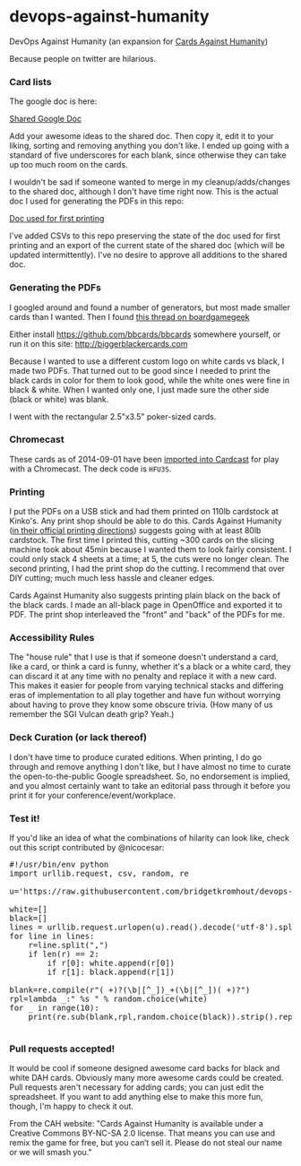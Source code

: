 devops-against-humanity
=======================

DevOps Against Humanity (an expansion for [Cards Against Humanity](http://www.cardsagainsthumanity.com))

Because people on twitter are hilarious.

### Card lists

The google doc is here:

[Shared Google Doc](https://docs.google.com/spreadsheets/d/1OKgmjNz8l7skYfrbrOtYT6QmSf_y-BzZOWJWZC3tbUQ/edit#gid=0)

Add your awesome ideas to the shared doc. Then copy it, edit it to your liking, sorting and removing anything you don't like. I ended up going with a standard of five underscores for each blank, since otherwise they can take up too much room on the cards.

I wouldn't be sad if someone wanted to merge in my cleanup/adds/changes to the shared doc, although I don't have time right now. This is the actual doc I used for generating the PDFs in this repo:

[Doc used for first printing](https://docs.google.com/spreadsheets/d/1LEf6qE3FMKRvSWRrKb3m5gcVHmw7aQctbegrWbxEsfA/edit?usp=sharing)

I've added CSVs to this repo preserving the state of the doc used for first printing and an export of the current state of the shared doc (which will be updated intermittently). I've no desire to approve all additions to the shared doc.

### Generating the PDFs

I googled around and found a number of generators, but most made smaller cards than I wanted. Then I found [this thread on boardgamegeek](http://rpggeek.com/thread/1160850/bigger-blacker-cards-another-custom-cah-card-pdf-g)

Either install https://github.com/bbcards/bbcards somewhere yourself, or run it on this site: http://biggerblackercards.com

Because I wanted to use a different custom logo on white cards vs black, I made two PDFs. That turned out to be good since I needed to print the black cards in color for them to look good, while the white ones were fine in black & white. When I wanted only one, I just made sure the other side (black or white) was blank.

I went with the rectangular 2.5"x3.5" poker-sized cards.

### Chromecast
These cards as of 2014-09-01 have been [imported into Cardcast](http://www.cardcastgame.com/browse/deck/HFU3S) for play with a Chromecast. The deck code is `HFU3S`.

### Printing

I put the PDFs on a USB stick and had them printed on 110lb cardstock at Kinko's. Any print shop should be able to do this. Cards Against Humanity ([in their official printing directions](http://www.cardsagainsthumanity.com/pdf/CAH_MainGame.pdf)) suggests going with at least 80lb cardstock. The first time I printed this, cutting ~300 cards on the slicing machine took about 45min because I wanted them to look fairly consistent. I could only stack 4 sheets at a time; at 5, the cuts were no longer clean. The second printing, I had the print shop do the cutting. I recommend that over DIY cutting; much much less hassle and cleaner edges.

Cards Against Humanity also suggests printing plain black on the back of the black cards. I made an all-black page in OpenOffice and exported it to PDF. The print shop interleaved the "front" and "back" of the PDFs for me.

### Accessibility Rules

The "house rule" that I use is that if someone doesn't understand a card, like a card, or think a card is funny, whether it's a black or a white card, they can discard it at any time with no penalty and replace it with a new card. This makes it easier for people from varying technical stacks and differing eras of implementation to all play together and have fun without worrying about having to prove they know some obscure trivia. (How many of us remember the SGI Vulcan death grip? Yeah.)

### Deck Curation (or lack thereof)

I don't have time to produce curated editions. When printing, I do go through and remove anything I don't like, but I have almost no time to curate the open-to-the-public Google spreadsheet. So, no endorsement is implied, and you almost certainly want to take an editorial pass through it before you print it for your conference/event/workplace.

### Test it!

If you'd like an idea of what the combinations of hilarity can look like, check out this script contributed by @nicocesar:

<pre>
#!/usr/bin/env python
import urllib.request, csv, random, re

u='https://raw.githubusercontent.com/bridgetkromhout/devops-against-humanity/master/cards-DevOpsAgainstHumanity.csv'

white=[]
black=[]
lines = urllib.request.urlopen(u).read().decode('utf-8').split('\n')
for line in lines:
    r=line.split(",")
    if len(r) == 2:
        if r[0]: white.append(r[0])
        if r[1]: black.append(r[1])

blank=re.compile(r"( +)?(\b|[^_])_+(\b|[^_])( +)?")
rpl=lambda _:" %s " % random.choice(white)
for _ in range(10):
    print(re.sub(blank,rpl,random.choice(black)).strip().replace(' .','.'))

</pre>

### Pull requests accepted!

It would be cool if someone designed awesome card backs for black and white DAH cards. Obviously many more awesome cards could be created. Pull requests aren't necessary for adding cards; you can just edit the spreadsheet. If you want to add anything else to make this more fun, though, I'm happy to check it out.

From the CAH website: "Cards Against Humanity is available under a Creative Commons BY-NC-SA 2.0 license. That means you can use and remix the game for free, but you can’t sell it. Please do not steal our name or we will smash you."

